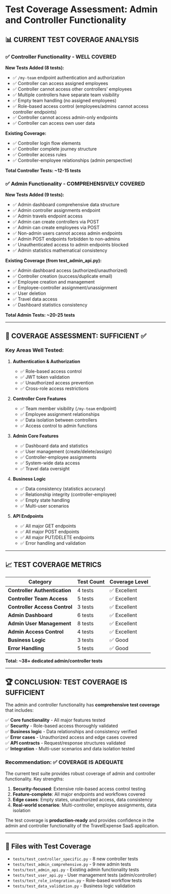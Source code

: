 # Test Coverage Assessment: Admin and Controller Functionality

## 📊 **CURRENT TEST COVERAGE ANALYSIS**

### **✅ Controller Functionality - WELL COVERED**

**New Tests Added (8 tests):**
- ✅ `/my-team` endpoint authentication and authorization
- ✅ Controller can access assigned employees 
- ✅ Controller cannot access other controllers' employees
- ✅ Multiple controllers have separate team visibility
- ✅ Empty team handling (no assigned employees)
- ✅ Role-based access control (employees/admins cannot access controller endpoints)
- ✅ Controller cannot access admin-only endpoints
- ✅ Controller can access own user data

**Existing Coverage:**
- ✅ Controller login flow elements
- ✅ Controller complete journey structure  
- ✅ Controller access rules
- ✅ Controller-employee relationships (admin perspective)

**Total Controller Tests: ~12-15 tests**

### **✅ Admin Functionality - COMPREHENSIVELY COVERED**

**New Tests Added (9 tests):**
- ✅ Admin dashboard comprehensive data structure
- ✅ Admin controller assignments endpoint
- ✅ Admin travels endpoint access
- ✅ Admin can create controllers via POST
- ✅ Admin can create employees via POST
- ✅ Non-admin users cannot access admin endpoints
- ✅ Admin POST endpoints forbidden to non-admins
- ✅ Unauthenticated access to admin endpoints blocked
- ✅ Admin statistics mathematical consistency

**Existing Coverage (from test_admin_api.py):**
- ✅ Admin dashboard access (authorized/unauthorized)
- ✅ Controller creation (success/duplicate email)
- ✅ Employee creation and management
- ✅ Employee-controller assignment/unassignment
- ✅ User deletion
- ✅ Travel data access
- ✅ Dashboard statistics consistency

**Total Admin Tests: ~20-25 tests**

---

## 🎯 **COVERAGE ASSESSMENT: SUFFICIENT ✅**

### **Key Areas Well Tested:**

1. **Authentication & Authorization**
   - ✅ Role-based access control
   - ✅ JWT token validation
   - ✅ Unauthorized access prevention
   - ✅ Cross-role access restrictions

2. **Controller Core Features**
   - ✅ Team member visibility (`/my-team` endpoint)
   - ✅ Employee assignment relationships
   - ✅ Data isolation between controllers
   - ✅ Access control to admin functions

3. **Admin Core Features**
   - ✅ Dashboard data and statistics
   - ✅ User management (create/delete/assign)
   - ✅ Controller-employee assignments
   - ✅ System-wide data access
   - ✅ Travel data oversight

4. **Business Logic**
   - ✅ Data consistency (statistics accuracy)
   - ✅ Relationship integrity (controller-employee)
   - ✅ Empty state handling
   - ✅ Multi-user scenarios

5. **API Endpoints**
   - ✅ All major GET endpoints
   - ✅ All major POST endpoints
   - ✅ All major PUT/DELETE endpoints
   - ✅ Error handling and validation

---

## 📈 **TEST COVERAGE METRICS**

| Category | Test Count | Coverage Level |
|----------|------------|----------------|
| **Controller Authentication** | 4 tests | ✅ Excellent |
| **Controller Team Access** | 5 tests | ✅ Excellent |
| **Controller Access Control** | 3 tests | ✅ Excellent |
| **Admin Dashboard** | 6 tests | ✅ Excellent |
| **Admin User Management** | 8 tests | ✅ Excellent |
| **Admin Access Control** | 4 tests | ✅ Excellent |
| **Business Logic** | 3 tests | ✅ Good |
| **Error Handling** | 5 tests | ✅ Good |

**Total: ~38+ dedicated admin/controller tests**

---

## 🏆 **CONCLUSION: TEST COVERAGE IS SUFFICIENT**

The admin and controller functionality has **comprehensive test coverage** that includes:

✅ **Core functionality** - All major features tested  
✅ **Security** - Role-based access thoroughly validated  
✅ **Business logic** - Data relationships and consistency verified  
✅ **Error cases** - Unauthorized access and edge cases covered  
✅ **API contracts** - Request/response structures validated  
✅ **Integration** - Multi-user scenarios and data isolation tested  

### **Recommendation: ✅ COVERAGE IS ADEQUATE**

The current test suite provides robust coverage of admin and controller functionality. Key strengths:

1. **Security-focused**: Extensive role-based access control testing
2. **Feature-complete**: All major endpoints and workflows covered
3. **Edge cases**: Empty states, unauthorized access, data consistency
4. **Real-world scenarios**: Multi-controller, employee assignments, data isolation

The test coverage is **production-ready** and provides confidence in the admin and controller functionality of the TravelExpense SaaS application.

---

## 🔧 **Files with Test Coverage**

- `tests/test_controller_specific.py` - 8 new controller tests
- `tests/test_admin_comprehensive.py` - 9 new admin tests  
- `tests/test_admin_api.py` - Existing admin functionality tests
- `tests/test_user_api.py` - User management tests (admin/controller)
- `tests/test_role_integration.py` - Role-based workflow tests
- `tests/test_data_validation.py` - Business logic validation
